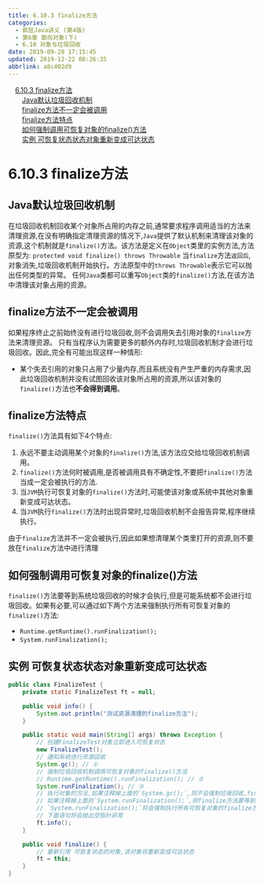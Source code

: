 ```yaml
---
title: 6.10.3 finalize方法
categories: 
  - 疯狂Java讲义 (第4版)
  - 第6章 面向对象(下)
  - 6.10 对象与垃圾回收
date: 2019-09-28 17:15:45
updated: 2019-12-22 08:26:35
abbrlink: a8c402d9
---
```

<div id='my_toc'><a href="/JavaReadingNotes/a8c402d9/#6-10-3-finalize方法" class="header_1">6.10.3 finalize方法</a><br><a href="/JavaReadingNotes/a8c402d9/#Java默认垃圾回收机制" class="header_2">Java默认垃圾回收机制</a><br><a href="/JavaReadingNotes/a8c402d9/#finalize方法不一定会被调用" class="header_2">finalize方法不一定会被调用</a><br><a href="/JavaReadingNotes/a8c402d9/#finalize方法特点" class="header_2">finalize方法特点</a><br><a href="/JavaReadingNotes/a8c402d9/#如何强制调用可恢复对象的finalize-方法" class="header_2">如何强制调用可恢复对象的finalize()方法</a><br><a href="/JavaReadingNotes/a8c402d9/#实例-可恢复状态状态对象重新变成可达状态" class="header_2">实例 可恢复状态状态对象重新变成可达状态</a><br></div>
<style>.header_1{margin-left: 1em;}.header_2{margin-left: 2em;}.header_3{margin-left: 3em;}.header_4{margin-left: 4em;}.header_5{margin-left: 5em;}.header_6{margin-left: 6em;}</style>
<!--more-->
<script>if (navigator.platform.search('arm')==-1){document.getElementById('my_toc').style.display = 'none';}var e,p = document.getElementsByTagName('p');while (p.length>0) {e = p[0];e.parentElement.removeChild(e);}</script>

<!--end-->
<!--SSTStart-->
# 6.10.3 finalize方法 #
## Java默认垃圾回收机制 ##
在垃圾回收机制回收某个对象所占用的内存之前,通常要求程序调用适当的方法来清理资源,在没有明确指定清理资源的情况下,`Java`提供了默认机制来清理该对象的资源,这个机制就是`finalize()`方法。该方法是定义在`Object`类里的实例方法,方法原型为:
`protected void finalize() throws Throwable`
当`finalize`方法`返回后`,对象消失,垃圾回收机制开始执行。方法原型中的`throws Throwable`表示它可以抛出任何类型的异常。
任何`Java`类都可以重写`Object`类的`finalize()`方法,在该方法中清理该对象占用的资源。

## finalize方法不一定会被调用 ##
如果程序终止之前始终没有进行垃圾回收,则不会调用失去引用对象的`finalize`方法来清理资源。
只有当程序认为需要更多的额外内存时,垃圾回收机制才会进行垃圾回收。因此,完全有可能出现这样一种情形:
- 某个失去引用的对象只占用了少量内存,而且系统没有产生严重的内存需求,因此垃圾回收机制并没有试图回收该对象所占用的资源,所以该对象的`finalize()`方法也**不会得到调用**。

## finalize方法特点 ##
`finalize()`方法具有如下4个特点:
1. 永远不要主动调用某个对象的`finalize()`方法,该方法应交给垃圾回收机制调用。
2. `finalize()`方法何时被调用,是否被调用具有不确定性,不要把`finalize()`方法当成一定会被执行的方法.
3. 当`JVM`执行可恢复对象的`finalize()`方法时,可能使该对象或系统中其他对象重新变成可达状态。
4. 当`JVM`执行`finalize()`方法时出现异常时,垃圾回收机制不会报告异常,程序继续执行。

由于`finalize`方法并不一定会被执行,因此如果想清理某个类里打开的资源,则不要放在`finalize`方法中进行清理
## 如何强制调用可恢复对象的finalize()方法 ##
`finalize()`方法要等到系统垃圾回收的时候才会执行,但是可能系统都不会进行垃圾回收。如果有必要,可以通过如下两个方法来强制执行所有可恢复对象的`finalize()`方法:
- `Runtime.getRuntime().runFinalization();`
- `System.runFinalization();`

<!--SSTStop-->
## 实例 可恢复状态状态对象重新变成可达状态 ##
```java
public class FinalizeTest {
    private static FinalizeTest ft = null;

    public void info() {
        System.out.println("测试资源清理的finalize方法");
    }

    public static void main(String[] args) throws Exception {
        // 创建FinalizeTest对象立即进入可恢复状态
        new FinalizeTest();
        // 通知系统进行资源回收
        System.gc(); // ①
        // 强制垃圾回收机制调用可恢复对象的finalize()方法
        // Runtime.getRuntime().runFinalization(); // ②
        System.runFinalization(); // ③
        // 执行对象的方法,如果注释掉上面的`System.gc();`,则不会强制垃圾回收,finalize方法不会执行,ft为null,则下面语句将会抛出空指针异常.
        // 如果注释掉上面的`System.runFinalization();`,则finalize方法要等到系统进行垃圾回收时才会执行,系统可以不会进行垃圾回收,下面语句还是会抛出空指针异常.
        // `System.runFinalization();`将会强制执行所有可恢复对象的finalize方法.
        // 下面语句将会抛出空指针异常
        ft.info();
    }

    public void finalize() {
        // 重新引用 可恢复状态的对象,该对象将重新变成可达状态
        ft = this;
    }
}
```

